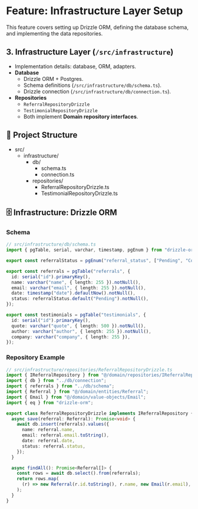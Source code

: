 # Feature: Infrastructure Layer Setup

This feature covers setting up Drizzle ORM, defining the database schema, and implementing the data repositories.

## 3. Infrastructure Layer (`/src/infrastructure`)

- Implementation details: database, ORM, adapters.
- **Database**
  - Drizzle ORM + Postgres.
  - Schema definitions (`/src/infrastructure/db/schema.ts`).
  - Drizzle connection (`/src/infrastructure/db/connection.ts`).
- **Repositories**
  - `ReferralRepositoryDrizzle`
  - `TestimonialRepositoryDrizzle`
  - Both implement **Domain repository interfaces**.

## 📂 Project Structure

- src/
  - infrastructure/
    - db/
      - schema.ts
      - connection.ts
    - repositories/
      - ReferralRepositoryDrizzle.ts
      - TestimonialRepositoryDrizzle.ts

## 🗄 Infrastructure: Drizzle ORM

### Schema

```ts
// src/infrastructure/db/schema.ts
import { pgTable, serial, varchar, timestamp, pgEnum } from "drizzle-orm/pg-core";

export const referralStatus = pgEnum("referral_status", ["Pending", "Converted"]);

export const referrals = pgTable("referrals", {
  id: serial("id").primaryKey(),
  name: varchar("name", { length: 255 }).notNull(),
  email: varchar("email", { length: 255 }).notNull(),
  date: timestamp("date").defaultNow().notNull(),
  status: referralStatus.default("Pending").notNull(),
});

export const testimonials = pgTable("testimonials", {
  id: serial("id").primaryKey(),
  quote: varchar("quote", { length: 500 }).notNull(),
  author: varchar("author", { length: 255 }).notNull(),
  company: varchar("company", { length: 255 }),
});
```

### Repository Example

```ts
// src/infrastructure/repositories/ReferralRepositoryDrizzle.ts
import { IReferralRepository } from "@/domain/repositories/IReferralRepository";
import { db } from "../db/connection";
import { referrals } from "../db/schema";
import { Referral } from "@/domain/entities/Referral";
import { Email } from "@/domain/value-objects/Email";
import { eq } from "drizzle-orm";

export class ReferralRepositoryDrizzle implements IReferralRepository {
  async save(referral: Referral): Promise<void> {
    await db.insert(referrals).values({
      name: referral.name,
      email: referral.email.toString(),
      date: referral.date,
      status: referral.status,
    });
  }

  async findAll(): Promise<Referral[]> {
    const rows = await db.select().from(referrals);
    return rows.map(
      (r) => new Referral(r.id.toString(), r.name, new Email(r.email), r.date, r.status as any)
    );
  }
}
```
